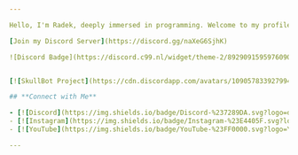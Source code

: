 ```yaml
---

Hello, I'm Radek, deeply immersed in programming. Welcome to my profile.

[Join my Discord Server](https://discord.gg/naXeG6SjhK)

![Discord Badge](https://discord.c99.nl/widget/theme-2/892909159597609000.png)


[![SkullBot Project](https://cdn.discordapp.com/avatars/1090578339279941692/d72d4f8556f96f47ec80ff7c23487cf8.webp?size=240)](https://discord.gg/9qC6gSPj88)

## **Connect with Me**

- [![Discord](https://img.shields.io/badge/Discord-%237289DA.svg?logo=discord&logoColor=white)](https://discord.com/users/892909159597609000)
- [![Instagram](https://img.shields.io/badge/Instagram-%23E4405F.svg?logo=Instagram&logoColor=white)](https://instagram.com/)
- [![YouTube](https://img.shields.io/badge/YouTube-%23FF0000.svg?logo=YouTube&logoColor=white)](https://www.youtube.com/@arypton.)

---
```

